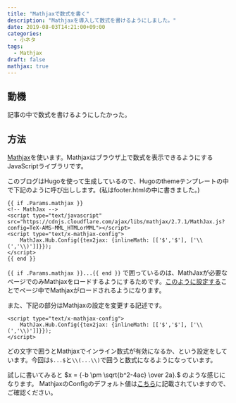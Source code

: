 ```yaml
---
title: "Mathjaxで数式を書く"
description: "Mathjaxを導入して数式を書けるようにしました。"
date: 2019-08-03T14:21:00+09:00
categories:
  - 小ネタ
tags:
  - Mathjax
draft: false
mathjax: true
---
```


## 動機

記事の中で数式を書けるようにしたかった。

## 方法

[Mathjax](https://www.mathjax.org/)を使います。Mathjaxはブラウザ上で数式を表示できるようにするJavaScriptライブラリです。

このブログはHugoを使って生成しているので、Hugoのthemeテンプレートの中で下記のように呼び出しします。(私はfooter.htmlの中に書きました。)

```
{{ if .Params.mathjax }}
<!-- MathJax -->
<script type="text/javascript" src="https://cdnjs.cloudflare.com/ajax/libs/mathjax/2.7.1/MathJax.js?config=TeX-AMS-MML_HTMLorMML"></script>
<script type="text/x-mathjax-config">
    MathJax.Hub.Config({tex2jax: {inlineMath: [['$','$'], ['\\(','\\)']]}});
</script>
{{ end }}
```

`{{ if .Params.mathjax }}...{{ end }}` で囲っているのは、MathJaxが必要なページでのみMathjaxをロードするようにするためです。[このように設定する](https://github.com/kaznishi/blog.kaznishi.com/commit/152509c1b780b7706871e370677a4faad378196a#diff-f5e86473bb902c3fb5c9d25286cb35f1R10)ことでページ中でMathjaxがロードされるようになります。

また、下記の部分はMathjaxの設定を変更する記述です。

```
<script type="text/x-mathjax-config">
    MathJax.Hub.Config({tex2jax: {inlineMath: [['$','$'], ['\\(','\\)']]}});
</script>
```

どの文字で囲うとMathjaxでインライン数式が有効になるか、という設定をしています。今回は`$...$`と`\\(...\\)`で囲うと数式になるようになっています。

試しに書いてみると $x = {-b \pm \sqrt{b^2-4ac} \over 2a}.$ のような感じになります。
MathjaxのConfigのデフォルト値は[こちら](http://docs.mathjax.org/en/latest/options/preprocessors/tex2jax.html#configure-tex2jax)に記載されていますので、ご確認ください。

